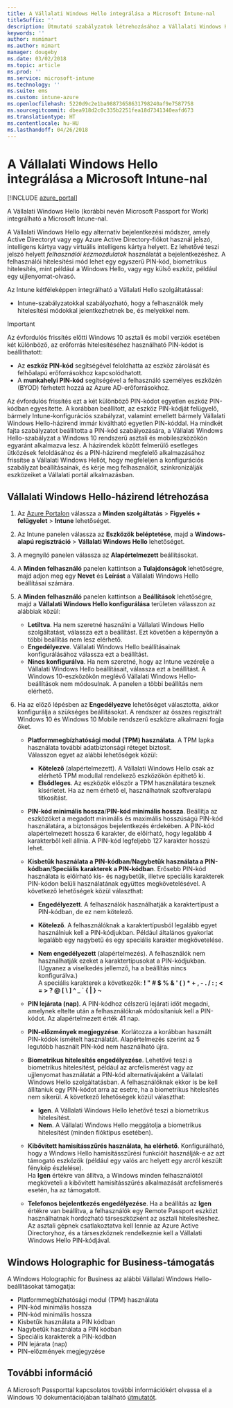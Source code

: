 ```yaml
---
title: A Vállalati Windows Hello integrálása a Microsoft Intune-nal
titleSuffix: ''
description: Útmutató szabályzatok létrehozásához a Vállalati Windows Hello felügyelt eszközön való használatához.”
keywords: ''
author: msmimart
ms.author: mimart
manager: dougeby
ms.date: 03/02/2018
ms.topic: article
ms.prod: ''
ms.service: microsoft-intune
ms.technology: ''
ms.suite: ems
ms.custom: intune-azure
ms.openlocfilehash: 5220d9c2e1ba98873658631798240af9e7587758
ms.sourcegitcommit: dbea918d2c0c335b2251fea18d7341340eafd673
ms.translationtype: HT
ms.contentlocale: hu-HU
ms.lasthandoff: 04/26/2018
---
```

# <a name="integrate-windows-hello-for-business-with-microsoft-intune"></a>A Vállalati Windows Hello integrálása a Microsoft Intune-nal


[!INCLUDE [azure_portal](./includes/azure_portal.md)]

A Vállalati Windows Hello (korábbi nevén Microsoft Passport for Work) integrálható a Microsoft Intune-nal.

 A Vállalati Windows Hello egy alternatív bejelentkezési módszer, amely Active Directoryt vagy egy Azure Active Directory-fiókot használ jelszó, intelligens kártya vagy virtuális intelligens kártya helyett. Ez lehetővé teszi jelszó helyett *felhasználói kézmozdulatok* használatát a bejelentkezéshez. A felhasználói hitelesítési mód lehet egy egyszerű PIN-kód, biometrikus hitelesítés, mint például a Windows Hello, vagy egy külső eszköz, például egy ujjlenyomat-olvasó.

Az Intune kétféleképpen integrálható a Vállalati Hello szolgáltatással:

-   Intune-szabályzatokkal szabályozható, hogy a felhasználók mely hitelesítési módokkal jelentkezhetnek be, és melyekkel nem.

<!--- -   You can store authentication certificates in the Windows Hello for Business key storage provider (KSP). For more information, see [Secure resource access with certificate profiles in Microsoft Intune](secure-resource-access-with-certificate-profiles.md). --->

> [!IMPORTANT]
> Az évfordulós frissítés előtti Windows 10 asztali és mobil verziók esetében két különböző, az erőforrás hitelesítéséhez használható PIN-kódot is beállíthatott:
> - Az **eszköz PIN-kód** segítségével feloldhatta az eszköz zárolását és felhőalapú erőforrásokhoz kapcsolódhatott.
> - A **munkahelyi PIN-kód** segítségével a felhasználó személyes eszközén (BYOD) férhetett hozzá az Azure AD-erőforrásokhoz.
> 
> Az évfordulós frissítés ezt a két különböző PIN-kódot egyetlen eszköz PIN-kódban egyesítette.
> A korábban beállított, az eszköz PIN-kódját felügyelő, bármely Intune-konfigurációs szabályzat, valamint emellett bármely Vállalati Windows Hello-házirend immár kiváltható egyetlen PIN-kóddal.
> Ha mindkét fajta szabályzatot beállította a PIN-kód szabályozására, a Vállalati Windows Hello-szabályzat a Windows 10 rendszerű asztali és mobileszközökön egyaránt alkalmazva lesz.
> A házirendek között felmerülő esetleges ütközések feloldásához és a PIN-házirend megfelelő alkalmazásához frissítse a Vállalati Windows Hellót, hogy megfeleljen a konfigurációs szabályzat beállításainak, és kérje meg felhasználóit, szinkronizálják eszközeiket a Vállalati portál alkalmazásban.



## <a name="create-a-windows-hello-for-business-policy"></a>Vállalati Windows Hello-házirend létrehozása

1. Az [Azure Portalon](https://portal.azure.com) válassza a **Minden szolgáltatás** > **Figyelés + felügyelet** > **Intune** lehetőséget.

2. Az Intune panelen válassza az **Eszközök beléptetése**, majd a **Windows-alapú regisztráció** > **Vállalati Windows Hello** lehetőséget.

3. A megnyíló panelen válassza az **Alapértelmezett** beállításokat.

4. A **Minden felhasználó** panelen kattintson a **Tulajdonságok** lehetőségre, majd adjon meg egy **Nevet** és **Leírást** a Vállalati Windows Hello beállításai számára.

5. A **Minden felhasználó** panelen kattintson a **Beállítások** lehetőségre, majd a **Vállalati Windows Hello konfigurálása** területen válasszon az alábbiak közül:

    - **Letiltva**. Ha nem szeretné használni a Vállalati Windows Hello szolgáltatást, válassza ezt a beállítást. Ezt követően a képernyőn a többi beállítás nem lesz elérhető.
    - **Engedélyezve**. Vállalati Windows Hello beállításainak konfigurálásához válassza ezt a beállítást.
    - **Nincs konfigurálva**. Ha nem szeretné, hogy az Intune vezérelje a Vállalati Windows Hello beállításait, válassza ezt a beállítást. A Windows 10-eszközökön meglévő Vállalati Windows Hello-beállítások nem módosulnak. A panelen a többi beállítás nem elérhető.

6. Ha az előző lépésben az **Engedélyezve** lehetőséget választotta, akkor konfigurálja a szükséges beállításokat. A rendszer az összes regisztrált Windows 10 és Windows 10 Mobile rendszerű eszközre alkalmazni fogja őket.

   - **Platformmegbízhatósági modul (TPM) használata**. A TPM lapka használata további adatbiztonsági réteget biztosít.<br>Válasszon egyet az alábbi lehetőségek közül:

     - **Kötelező** (alapértelmezett). A Vállalati Windows Hello csak az elérhető TPM modullal rendelkező eszközökön építhető ki.
     - **Elsődleges**. Az eszközök először a TPM használatára tesznek kísérletet. Ha az nem érhető el, használhatnak szoftveralapú titkosítást.

   - **PIN-kód minimális hossza**/**PIN-kód minimális hossza**. Beállítja az eszközöket a megadott minimális és maximális hosszúságú PIN-kód használatára, a biztonságos bejelentkezés érdekében. A PIN-kód alapértelmezett hossza 6 karakter, de előírható, hogy legalább 4 karakterből kell állnia. A PIN-kód legfeljebb 127 karakter hosszú lehet.

   - **Kisbetűk használata a PIN-kódban**/**Nagybetűk használata a PIN-kódban**/**Speciális karakterek a PIN-kódban**. Erősebb PIN-kód használata is előírható kis- és nagybetűk, illetve speciális karakterek PIN-kódon belüli használatának együttes megkövetelésével. A következő lehetőségek közül választhat:

     - **Engedélyezett**. A felhasználók használhatják a karaktertípust a PIN-kódban, de ez nem kötelező.

     - **Kötelező**. A felhasználóknak a karaktertípusból legalább egyet használniuk kell a PIN-kódjukban. Például általános gyakorlat legalább egy nagybetű és egy speciális karakter megkövetelése.

     - **Nem engedélyezett** (alapértelmezés). A felhasználók nem használhatják ezeket a karaktertípusokat a PIN-kódjukban. (Ugyanez a viselkedés jellemző, ha a beállítás nincs konfigurálva.)<br>A speciális karakterek a következők: **! " # $ % &amp; ' ( ) &#42; + , - . / : ; &lt; = &gt; ? @ [ \ ] ^ _ &#96; { &#124; } ~**

   - **PIN lejárata (nap)**. A PIN-kódhoz célszerű lejárati időt megadni, amelynek eltelte után a felhasználóknak módosítaniuk kell a PIN-kódot. Az alapértelmezett érték 41 nap.

   - **PIN-előzmények megjegyzése**. Korlátozza a korábban használt PIN-kódok ismételt használatát. Alapértelmezés szerint az 5 legutóbb használt PIN-kód nem használható újra.

   - **Biometrikus hitelesítés engedélyezése**. Lehetővé teszi a biometrikus hitelesítést, például az arcfelismerést vagy az ujjlenyomat használatát a PIN-kód alternatívájaként a Vállalati Windows Hello szolgáltatásban. A felhasználóknak ekkor is be kell állítaniuk egy PIN-kódot arra az esetre, ha a biometrikus hitelesítés nem sikerül. A következő lehetőségek közül választhat:

     - **Igen**. A Vállalati Windows Hello lehetővé teszi a biometrikus hitelesítést.
     - **Nem**. A Vállalati Windows Hello meggátolja a biometrikus hitelesítést (minden fióktípus esetében).

   - **Kibővített hamisításszűrés használata, ha elérhető**. Konfigurálható, hogy a Windows Hello hamisításszűrési funkcióit használják-e az azt támogató eszközök (például egy valós arc helyett egy arcról készült fénykép észlelése).<br>Ha **Igen** értékre van állítva, a Windows minden felhasználótól megköveteli a kibővített hamisításszűrés alkalmazását arcfelismerés esetén, ha az támogatott.

   - **Telefonos bejelentkezés engedélyezése**. Ha a beállítás az **Igen** értékre van beállítva, a felhasználók egy Remote Passport eszközt használhatnak hordozható társeszközként az asztali hitelesítéshez. Az asztali gépnek csatlakoztatva kell lennie az Azure Active Directoryhoz, és a társeszköznek rendelkeznie kell a Vállalati Windows Hello PIN-kódjával.

## <a name="windows-holographic-for-business-support"></a>Windows Holographic for Business-támogatás

A Windows Holographic for Business az alábbi Vállalati Windows Hello-beállításokat támogatja:

- Platformmegbízhatósági modul (TPM) használata
- PIN-kód minimális hossza
- PIN-kód minimális hossza
- Kisbetűk használata a PIN kódban
- Nagybetűk használata a PIN kódban
- Speciális karakterek a PIN-kódban
- PIN lejárata (nap)
- PIN-előzmények megjegyzése

## <a name="further-information"></a>További információ
A Microsoft Passporttal kapcsolatos további információkért olvassa el a Windows 10 dokumentációjában található [útmutatót](https://technet.microsoft.com/library/mt589441.aspx).
